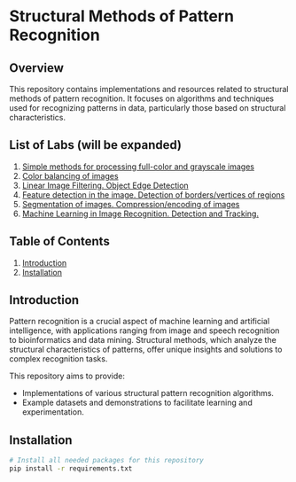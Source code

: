 # Structural Methods of Pattern Recognition

## Overview

This repository contains implementations and resources related to structural methods of pattern recognition. It focuses on algorithms and techniques used for recognizing patterns in data, particularly those based on structural characteristics.

## List of Labs (will be expanded)
1. [Simple methods for processing full-color and grayscale images](https://github.com/Yuliashaaa/Structural_Methods_of_Pattern_Recognition/tree/main/Lab_1)
2. [Color balancing of images](https://github.com/Yuliashaaa/Structural_Methods_of_Pattern_Recognition/tree/main/Lab_2)
3. [Linear Image Filtering. Object Edge Detection](https://github.com/Yuliashaaa/Structural_Methods_of_Pattern_Recognition/tree/main/Lab_3)
4. [Feature detection in the image. Detection of borders/vertices of regions](https://github.com/Yuliashaaa/Structural_Methods_of_Pattern_Recognition/tree/main/Lab_4)
5. [Segmentation of images. Compression/encoding of images](https://github.com/Yuliashaaa/Structural_Methods_of_Pattern_Recognition/tree/main/Lab_5)
6. [Machine Learning in Image Recognition. Detection and Tracking.](https://github.com/Yuliashaaa/Structural_Methods_of_Pattern_Recognition/tree/main/Lab_6)

## Table of Contents

1. [Introduction](#introduction)
2. [Installation](#installation)

## Introduction

Pattern recognition is a crucial aspect of machine learning and artificial intelligence, with applications ranging from image and speech recognition to bioinformatics and data mining. Structural methods, which analyze the structural characteristics of patterns, offer unique insights and solutions to complex recognition tasks.

This repository aims to provide:

- Implementations of various structural pattern recognition algorithms.
- Example datasets and demonstrations to facilitate learning and experimentation.

## Installation

```bash
# Install all needed packages for this repository
pip install -r requirements.txt
